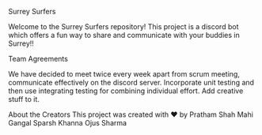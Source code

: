 Surrey Surfers

Welcome to the Surrey Surfers repository! This project is a discord bot which offers a fun way to share and communicate with your buddies in Surrey!!

Team Agreements


We have decided to meet twice every week apart from scrum meeting, communicate effectively on the discord server. Incorporate unit testing and then use integrating testing for combining individual effort. Add creative stuff to it.

About the Creators
This project was created with ❤️ by 
Pratham Shah
Mahi Gangal 
Sparsh Khanna 
Ojus Sharma
